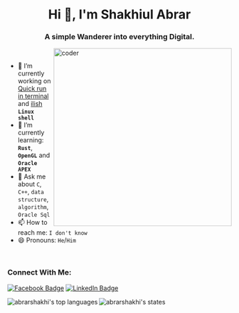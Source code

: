 <h1 align="center">Hi 👋, I'm Shakhiul Abrar</h1>
<h3 align="center">A simple Wanderer into everything Digital.</h3>

<img align="right" alt="coder" width="400" src="https://th.bing.com/th/id/R.417ebee986aec41629278b1e04cfbfe9?rik=WTtA8f8o5uL7NQ&pid=ImgRaw&r=0"> <br/>

- 🔭 I’m currently working on [Quick run in terminal](https://github.com/AbrarShakhi/quick-run-in-terminal) and [ilish](https://github.com/AbrarShakhi/ilish) **`Linux shell`**
- 🌱 I’m currently learning: **`Rust`**, **`OpenGL`** and **`Oracle APEX`**
  <!-- - 👯 I’m looking to collaborate on -->
  <!-- - 🤔 I’m looking for help with  -->
- 💬 Ask me about `C`, `C++`, `data structure`, `algorithm`, `Oracle Sql`
- 📫 How to reach me: `I don't know`
- 😄 Pronouns: `He`/`Him`
<!-- - ⚡ Fun fact: ... -->

<br> <h3 align="left">Connect With Me:</h3>

[![Facebook Badge](https://img.shields.io/badge/Facebook-1877F2?style=for-the-badge&logo=facebook&logoColor=white)](https://www.fb.me/realAbrarShakhi)
[![LinkedIn Badge](https://img.shields.io/badge/Linkedin-0077B5?style=for-the-badge&logo=linkedin&logoColor=white)](https://linkedin.com/in/abrarshakhi)

<p>
<picture>
  <source
    srcset="https://github-readme-stats.vercel.app/api/top-langs?username=abrarshakhi&show_icons=true&locale=en&&layout=donut&hide_border=false&theme=github_dark"
    media="(prefers-color-scheme: dark)"
  />
  <source
    srcset="https://github-readme-stats.vercel.app/api/top-langs?username=abrarshakhi&show_icons=true&locale=en&&layout=donut&hide_border=false"
    media="(prefers-color-scheme: light), (prefers-color-scheme: no-preference)"
  />
  <img align="left" src="https://github-readme-stats.vercel.app/api/top-langs?username=abrarshakhi&show_icons=true&locale=en&&layout=donut&hide_border=false" alt="abrarshakhi's top languages"/>
</picture>

<picture>
  <source
    srcset="https://github-readme-stats.vercel.app/api?username=abrarshakhi&show_icons=true&locale=en&layout=compact&hide_border=false&count_private=true&theme=github_dark"
    media="(prefers-color-scheme: dark)"
  />
  <source
    srcset="https://github-readme-stats.vercel.app/api?username=abrarshakhi&show_icons=true&locale=en&layout=compact&hide_border=false&count_private=true"
    media="(prefers-color-scheme: light), (prefers-color-scheme: no-preference)"
  />
  <img align="left" src="https://github-readme-stats.vercel.app/api?username=abrarshakhi&show_icons=true&locale=en&layout=compact&hide_border=false&count_private=true" alt="abrarshakhi's states"/>
</picture>
</p>
<br/>
